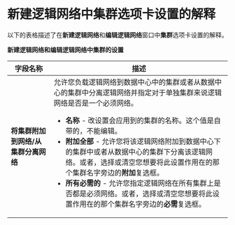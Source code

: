 # 新建逻辑网络中集群选项卡设置的解释

以下的表格描述了在**新建逻辑网络**和**编辑逻辑网络**窗口中**集群**选项卡设置的解释。

**新建逻辑网络和编辑逻辑网络中集群的设置**

|**字段名称**|**描述**|
|------------|--------|
|**将集群附加到网络/从集群分离网络**| 允许您负载逻辑网络到数据中心中的集群或者从数据中心的集群中分离逻辑网络并指定对于单独集群来说逻辑网络是否是一个必须网络。<ul><li>**名称** - 改设置会应用到的集群的名称。这个值是自带的，不能编辑。</li><li>**附加全部** - 允许您将该逻辑网络附加到数据中心下的集群中或者从数据中心的集群下分离该逻辑网络。或者，选择或清空您想要将此设置作用在的那个集群名字旁边的**附加**复选框。</li><li>**所有必需的** - 允许您指定逻辑网络在所有集群上是否都是必须网络。或者，选择或清空您想要将此设置作用在的那个集群名字旁边的**必需**复选框。</li></ul>|

